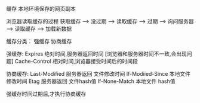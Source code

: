 缓存
    本地环境保存的网页副本

浏览器读取缓存的过程
    获取缓存 --> 没过期 --> 读取缓存
            -->  过期  --> 询问服务器 --> 读取缓存
                                     --> 加载新数据

缓存分类：
    强缓存
    协商缓存

强缓存:
    Expires  绝对时间,服务器返回时间 [浏览器和服务器时间不一致,会出现问题]
    Cache-Control 相对时间,浏览器接受时间后的时间段

协商缓存:
    Last-Modified  服务器返回 文件修改时间
    If-Modiied-Since 本地文件修改时间
    Etag           服务器返回 文件hash值
    If-None-Match    本地文件 hash值


强缓存时间过期后,才执行协商缓存